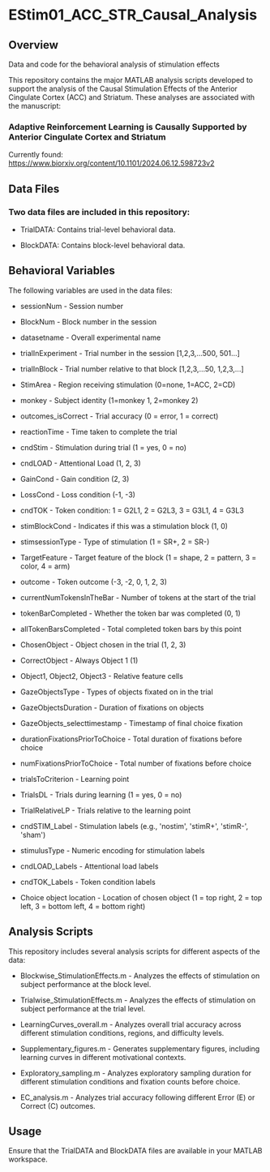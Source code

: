 # EStim01_ACC_STR_Causal_Analysis
## Overview

Data and code for the behavioral analysis of stimulation effects

This repository contains the major MATLAB analysis scripts developed to support the analysis of the Causal Stimulation Effects of the Anterior Cingulate Cortex (ACC) and Striatum. These analyses are associated with the manuscript:

### Adaptive Reinforcement Learning is Causally Supported by Anterior Cingulate Cortex and Striatum 
Currently found: https://www.biorxiv.org/content/10.1101/2024.06.12.598723v2

## Data Files

### Two data files are included in this repository:

* TrialDATA: Contains trial-level behavioral data.

* BlockDATA: Contains block-level behavioral data.

## Behavioral Variables

The following variables are used in the data files:

* sessionNum - Session number

* BlockNum - Block number in the session

* datasetname - Overall experimental name

* trialInExperiment - Trial number in the session [1,2,3,...500, 501...]

* trialInBlock - Trial number relative to that block [1,2,3,...50, 1,2,3,...]

* StimArea - Region receiving stimulation (0=none, 1=ACC, 2=CD)

* monkey - Subject identity (1=monkey 1, 2=monkey 2)

* outcomes_isCorrect - Trial accuracy (0 = error, 1 = correct)

* reactionTime - Time taken to complete the trial

* cndStim - Stimulation during trial (1 = yes, 0 = no)

* cndLOAD - Attentional Load (1, 2, 3)

* GainCond - Gain condition (2, 3)

* LossCond - Loss condition (-1, -3)

* cndTOK - Token condition: 1 = G2L1, 2 = G2L3, 3 = G3L1, 4 = G3L3

* stimBlockCond - Indicates if this was a stimulation block (1, 0)

* stimsessionType - Type of stimulation (1 = SR+, 2 = SR-)

* TargetFeature - Target feature of the block (1 = shape, 2 = pattern, 3 = color, 4 = arm)

* outcome - Token outcome (-3, -2, 0, 1, 2, 3)

* currentNumTokensInTheBar - Number of tokens at the start of the trial

* tokenBarCompleted - Whether the token bar was completed (0, 1)

* allTokenBarsCompleted - Total completed token bars by this point

* ChosenObject - Object chosen in the trial (1, 2, 3)

* CorrectObject - Always Object 1 (1)

* Object1, Object2, Object3 - Relative feature cells

* GazeObjectsType - Types of objects fixated on in the trial

* GazeObjectsDuration - Duration of fixations on objects

* GazeObjects_selecttimestamp - Timestamp of final choice fixation

* durationFixationsPriorToChoice - Total duration of fixations before choice

* numFixationsPriorToChoice - Total number of fixations before choice

* trialsToCriterion - Learning point

* TrialsDL - Trials during learning (1 = yes, 0 = no)

* TrialRelativeLP - Trials relative to the learning point

* cndSTIM_Label - Stimulation labels (e.g., 'nostim', 'stimR+', 'stimR-', 'sham')

* stimulusType - Numeric encoding for stimulation labels

* cndLOAD_Labels - Attentional load labels

* cndTOK_Labels - Token condition labels

* Choice object location - Location of chosen object (1 = top right, 2 = top left, 3 = bottom left, 4 = bottom right)

## Analysis Scripts

This repository includes several analysis scripts for different aspects of the data:

* Blockwise_StimulationEffects.m - Analyzes the effects of stimulation on subject performance at the block level.

* Trialwise_StimulationEffects.m - Analyzes the effects of stimulation on subject performance at the trial level.

* LearningCurves_overall.m - Analyzes overall trial accuracy across different stimulation conditions, regions, and difficulty levels.

* Supplementary_figures.m - Generates supplementary figures, including learning curves in different motivational contexts.

* Exploratory_sampling.m - Analyzes exploratory sampling duration for different stimulation conditions and fixation counts before choice.

* EC_analysis.m - Analyzes trial accuracy following different Error (E) or Correct (C) outcomes.

## Usage

Ensure that the TrialDATA and BlockDATA files are available in your MATLAB workspace.

